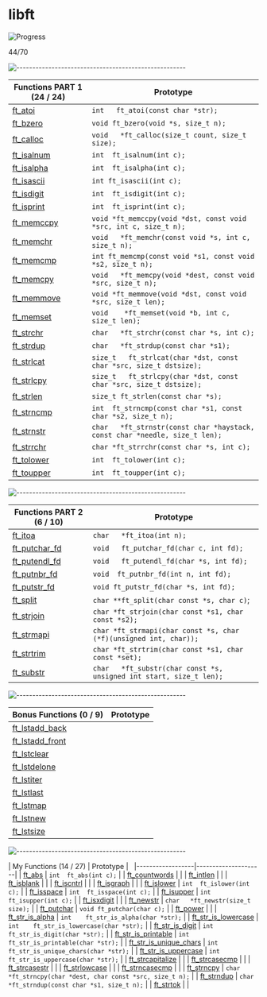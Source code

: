 # libft

![Progress](https://progress-bar.dev/62/?scale=100&width=800&color=babaca&suffix=%)

44/70


![-----------------------------------------------------](https://raw.githubusercontent.com/andreasbm/readme/master/assets/lines/rainbow.png)


| Functions PART 1 (24 / 24)   | Prototype        |
|------------------|---------------------|
| [ft_atoi](src/ft_atoi.c) | `int	ft_atoi(const char *str);` |
|  [ft_bzero](src/ft_bzero.c)   | `void	ft_bzero(void *s, size_t n);` |
|   [ft_calloc](src/ft_calloc.c)  | `void	*ft_calloc(size_t count, size_t size);` |
|   [ft_isalnum](src/ft_isalnum.c)  | `int	ft_isalnum(int c);` |
|   [ft_isalpha](src/ft_isalpha.c)  | `int	ft_isalpha(int c);` |
|  [ft_isascii](src/ft_isascii.c)    | `int	ft_isascii(int c);` |
|    [ft_isdigit](src/ft_isdigit.c) | `int	ft_isdigit(int c);` |
|  [ft_isprint](src/ft_isprint.c)   | `int	ft_isprint(int c);` |
|   [ft_memccpy](src/ft_memccpy.c)  | `void	*ft_memccpy(void *dst, const void *src, int c, size_t n);` |
|  [ft_memchr](src/ft_memchr.c)   | `void	*ft_memchr(const void *s, int c, size_t n);` |
|  [ft_memcmp](src/ft_memcmp.c)   | `int ft_memcmp(const void *s1, const void *s2, size_t n);` |
|   [ft_memcpy](src/ft_memcpy.c)  | `void	*ft_memcpy(void *dest, const void *src, size_t n);` |
|  [ft_memmove](src/ft_memmove.c)   | `void	*ft_memmove(void *dst, const void *src, size_t len);` |
| [ft_memset](src/ft_memset.c)    |`void	*ft_memset(void *b, int c, size_t len);` |
|   [ft_strchr](src/ft_strchr.c)  | `char	*ft_strchr(const char *s, int c);` |
|   [ft_strdup](src/ft_strdup.c)  | `char	*ft_strdup(const char *s1);` |
|   [ft_strlcat](src/ft_strlcat.c)  | `size_t	ft_strlcat(char *dst, const char *src, size_t dstsize);` |
|   [ft_strlcpy](src/ft_strlcpy.c)  | `size_t	ft_strlcpy(char *dst, const char *src, size_t dstsize);` |
|  [ft_strlen](src/ft_strlen.c)   | `size_t	ft_strlen(const char *s);` |
|   [ft_strncmp](src/ft_strncmp.c)  | `int	ft_strncmp(const char *s1, const char *s2, size_t n);` |
|   [ft_strnstr](part1/ft_strnstr.c)  | `char	*ft_strnstr(const char *haystack, const char *needle, size_t len);` |
|   [ft_strrchr](src/ft_strrchr.c)  | `char	*ft_strrchr(const char *s, int c);` |
|   [ft_tolower](src/ft_tolower.c)  | `int	ft_tolower(int c);` |
|   [ft_toupper](src/ft_toupper.c)  | `int	ft_toupper(int c);` |


![-----------------------------------------------------](https://raw.githubusercontent.com/andreasbm/readme/master/assets/lines/rainbow.png)


| Functions PART 2 (6 / 10)    | Prototype        |
|------------------|---------------------|
|   [ft_itoa](src/ft_itoa.c)  | `char	*ft_itoa(int n);` |
|    [ft_putchar_fd](src/ft_putchar_fd.c) | `void	ft_putchar_fd(char c, int fd);` |
|   [ft_putendl_fd](src/ft_putendl_fd.c)  | `void	ft_putendl_fd(char *s, int fd);` |
|   [ft_putnbr_fd](src/ft_putnbr_fd.c) | `void	ft_putnbr_fd(int n, int fd);` |
|   [ft_putstr_fd](src/ft_putstr_fd.c)  | `void	ft_putstr_fd(char *s, int fd);` |
|   [ft_split](src/ft_split.c)  | `char	**ft_split(char const *s, char c)`; |
|   [ft_strjoin](src/ft_strjoin.c)  | `char	*ft_strjoin(char const *s1, char const *s2);` |
|    [ft_strmapi](src/ft_strmapi.c) | `char	*ft_strmapi(char const *s, char (*f)(unsigned int, char));` |
|   [ft_strtrim](src/ft_strtrim.c)  | `char	*ft_strtrim(char const *s1, char const *set);` |
|   [ft_substr](src/ft_substr.c)  | `char	*ft_substr(char const *s, unsigned int start, size_t len);` |


![-----------------------------------------------------](https://raw.githubusercontent.com/andreasbm/readme/master/assets/lines/rainbow.png)


| Bonus Functions (0 / 9)    | Prototype        |
|------------------|---------------------|
|   [ft_lstadd_back](src/ft_lstadd_back.c)  |  |
|   [ft_lstadd_front](src/ft_lstadd_front.c)  |  |
|   [ft_lstclear](src/ft_lstclear.c)  |  |
|   [ft_lstdelone](src/ft_lstdelone.c)  |  |
|   [ft_lstiter](src/ft_lstiter.c)  |  |
|   [ft_lstlast](src/ft_lstlast.c)  |  |
|   [ft_lstmap](src/ft_lstmap.c)  |  |
|   [ft_lstnew](src/ft_lstnew.c)  |  |
|   [ft_lstsize](src/ft_lstsize.c)  |  |


![-----------------------------------------------------](https://raw.githubusercontent.com/andreasbm/readme/master/assets/lines/rainbow.png)


| My Functions (14 / 27)    | Prototype        |    
|------------------|---------------------|
|   [ft_abs](src/ft_abs.c)  | `int	ft_abs(int c);` |
|   [ft_countwords](src/ft_countwords.c)  |  |
|   [ft_intlen](src/ft_intlen.c)  |  |
|   [ft_isblank](src/ft_isblank.c)  |  |
|   [ft_iscntrl](src/ft_iscntrl.c)  |  |
|   [ft_isgraph](src/ft_isgraph.c)  |  |
|   [ft_islower](src/ft_islower.c)  | `int	ft_islower(int c);` |
|   [ft_isspace](src/ft_isspace.c)  | `int	ft_isspace(int c);` |
|   [ft_isupper](src/ft_isupper.c)  | `int	ft_isupper(int c);` |
|   [ft_isxdigit](src/ft_isxdigit.c)  |  |
|   [ft_newstr](src/ft_newstr.c)  | `char	*ft_newstr(size_t size);` |
|   [ft_putchar](src/ft_putchar.c)  | `void	ft_putchar(char c);` |
|   [ft_power](src/ft_power.c)  |  |
|   [ft_str_is_alpha](src/ft_str_is_alpha.c)  | `int	ft_str_is_alpha(char *str);` |
|   [ft_str_is_lowercase](src/ft_str_is_lowercase.c)  | `int	ft_str_is_lowercase(char *str);` |
|   [ft_str_is_digit](src/ft_str_is_digit.c)  | `int	ft_str_is_digit(char *str);` |
|   [ft_str_is_printable](src/ft_str_is_printable.c)  | `int	ft_str_is_printable(char *str);` |
|   [ft_str_is_unique_chars](src/ft_str_is_unique_chars.c)  | `int	ft_str_is_unique_chars(char *str);` |
|   [ft_str_is_uppercase](src/ft_str_is_uppercase.c)  | `int	ft_str_is_uppercase(char *str);` |
|   [ft_strcapitalize](src/ft_strcapitalize.c)  |  |
|   [ft_strcasecmp](src/ft_strcasecmp.c)  |  |
|   [ft_strcasestr](src/ft_strcasestr.c)  |  |
|   [ft_strlowcase](src/ft_strlowcase.c)  |  |
|   [ft_strncasecmp](src/ft_strncasecmp.c)  |  |
|   [ft_strncpy](src/ft_strncpy.c)  | `char	*ft_strncpy(char *dest, char const *src, size_t n);` |
|   [ft_strndup](src/ft_strndup.c)  | `char	*ft_strndup(const char *s1, size_t n);` |
|   [ft_strtok](src/ft_strtok.c)  |  |
